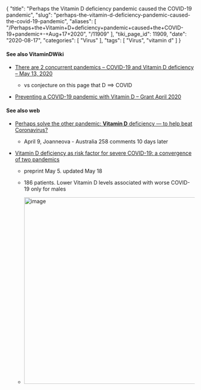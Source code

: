 {
    "title": "Perhaps the Vitamin D deficiency pandemic caused the COVID-19 pandemic",
    "slug": "perhaps-the-vitamin-d-deficiency-pandemic-caused-the-covid-19-pandemic",
    "aliases": [
        "/Perhaps+the+Vitamin+D+deficiency+pandemic+caused+the+COVID-19+pandemic+-+Aug+17+2020",
        "/11909"
    ],
    "tiki_page_id": 11909,
    "date": "2020-08-17",
    "categories": [
        "Virus"
    ],
    "tags": [
        "Virus",
        "vitamin d"
    ]
}


#### See also VitaminDWiki

* [There are 2 concurrent pandemics – COVID-19 and Vitamin D deficiency – May 13, 2020](/posts/there-are-2-concurrent-pandemics-covid-19-and-vitamin-d-deficiency)

   * vs conjecture on this page that D ==> COVID

* [Preventing a COVID-19 pandemic with Vitamin D – Grant April 2020](/posts/preventing-a-covid-19-pandemic-with-vitamin-d-grant)

#### See also web

* [Perhaps solve the other pandemic:  **Vitamin D**  deficiency — to help beat Coronavirus?](http://joannenova.com.au/2020/04/perhaps-solve-the-other-pandemic-vitamin-d-deficiency-to-help-beat-coronavirus/)

   * April 9, Joanneova - Australia 258 comments 10 days later

* [Vitamin D deficiency as risk factor for severe COVID-19: a convergence of two pandemics](https://www.medrxiv.org/content/10.1101/2020.05.01.20079376v2%20) 

   * preprint May 5. updated May 18

   * 186 patients. Lower Vitamin D levels associated with worse COVID-19 only for males

   * <img src="https://d1bk1kqxc0sym.cloudfront.net/attachments/jpeg/two-pandemics.jpg" alt="image" width="500">

<!-- ~tc~ (alias(Perhaps the Vitamin D deficieny pandemic caused the COVID-19 pandemic)) ~/tc~ -->

<!-- ~tc~ (alias(Perhaps the Vitamin D deficiency pandemic caused the COVID-19 pandemic)) ~/tc~ -->